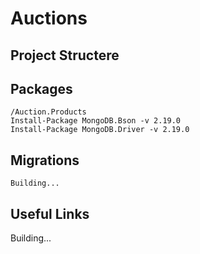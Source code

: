 # Auctions

## Project Structere


## Packages
```
/Auction.Products
Install-Package MongoDB.Bson -v 2.19.0
Install-Package MongoDB.Driver -v 2.19.0
```

## Migrations
```
Building...

```

## Useful Links

Building...